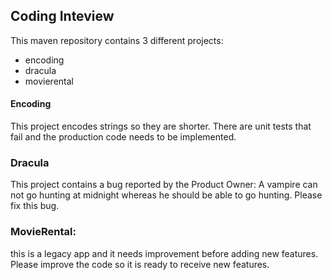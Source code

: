 ## Coding Inteview

This maven repository contains 3 different projects:
- encoding
- dracula 
- movierental

#### Encoding
This project encodes strings so they are shorter. There are unit tests that fail and the production code needs to be implemented.

### Dracula
This project contains a bug reported by the Product Owner: A vampire can not go hunting at midnight whereas he should be able to go hunting. Please fix this bug.

### MovieRental:
this is a legacy app and it needs improvement before adding new features. Please improve the code so it is ready to receive new features.